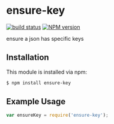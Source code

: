 ensure-key
========
[![build status](https://secure.travis-ci.org/ruanyl/ensure-key.svg)](http://travis-ci.org/ruanyl/ensure-key)
[![NPM version](https://badge.fury.io/js/ensure-key.svg)](http://badge.fury.io/js/ensure-key)

ensure a json has specific keys

## Installation

This module is installed via npm:

``` bash
$ npm install ensure-key
```

## Example Usage

``` js
var ensureKey = require('ensure-key');
```

